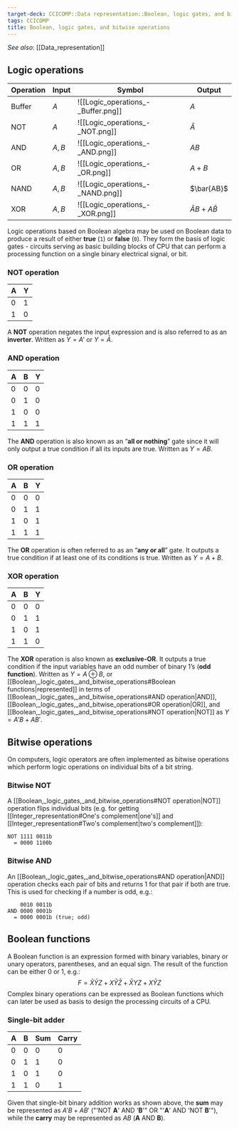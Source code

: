 ```yaml
---
target-deck: CCICOMP::Data representation::Boolean, logic gates, and bitwise operations
tags: CCICOMP
title: Boolean, logic gates, and bitwise operations
---
```


*See also*: [[Data_representation]]

## Logic operations

|Operation|Input|Symbol|Output|
|---|---|---|---|
|Buffer|$A$|![[Logic_operations_-_Buffer.png]]|$A$|
|NOT|$A$|![[Logic_operations_-_NOT.png]]|$\bar{A}$|
|AND|$A, B$|![[Logic_operations_-_AND.png]]|$AB$|
|OR|$A, B$|![[Logic_operations_-_OR.png]]|$A+B$|
|NAND|$A, B$|![[Logic_operations_-_NAND.png]]|$\bar{AB}$|
|XOR|$A, B$|![[Logic_operations_-_XOR.png]]|$\bar{A}B + A\bar{B}$</table>|
$$
$$
Logic operations based on Boolean algebra may be used on Boolean data to produce a result of either **true** (`1`) or **false** (`0`). They form the basis of logic gates - circuits serving as basic building blocks of CPU that can perform a processing function on a single binary electrical signal, or bit.
<!--ID: 1697040470260-->

### NOT operation

|A|Y|
|---|---|
|0|1|
|1|0</table>|
$$
$$
A **NOT** operation negates the input expression and is also referred to as an **inverter**.
Written as $Y=A'$ or $Y=\bar{A}$.
<!--ID: 1697027598861-->

### AND operation

|A|B|Y|
|---|---|---|
|0|0|0|
|0|1|0|
|1|0|0|
|1|1|1</table>|
$$
$$
The **AND** operation is also known as an “**all or nothing**” gate since it will only output a true condition if all its inputs are true.
Written as $Y=AB$.
<!--ID: 1697027598867-->

### OR operation

|A|B|Y|
|---|---|---|
|0|0|0|
|0|1|1|
|1|0|1|
|1|1|1</table>|
$$
$$
The **OR** operation is often referred to as an “**any or all**” gate. It outputs a true condition if at least one of its conditions is true.
Written as $Y=A+B$.
<!--ID: 1697027598873-->

### XOR operation

|A|B|Y|
|---|---|---|
|0|0|0|
|0|1|1|
|1|0|1|
|1|1|0</table>|
$$
$$
The **XOR** operation is also known as **exclusive-OR**. It outputs a true condition if the input variables have an odd number of binary 1’s (**odd function**). 
Written as $Y=A \oplus B$, or [[Boolean,_logic_gates,_and_bitwise_operations#Boolean functions|represented]] in terms of [[Boolean,_logic_gates,_and_bitwise_operations#AND operation|AND]], [[Boolean,_logic_gates,_and_bitwise_operations#OR operation|OR]], and [[Boolean,_logic_gates,_and_bitwise_operations#NOT operation|NOT]] as $Y=A'B + AB'$.
<!--ID: 1697027598879-->

## Bitwise operations

On computers, logic operators are often implemented as bitwise operations which perform logic operations on individual bits of a bit string.
<!--ID: 1697027598885-->

### Bitwise NOT

A [[Boolean,_logic_gates,_and_bitwise_operations#NOT operation|NOT]] operation flips individual bits (e.g. for getting [[Integer_representation#One's complement|one's]] and [[Integer_representation#Two's complement|two's complement]]):
```
NOT 1111 0011b
  = 0000 1100b
```
<!--ID: 1697027598889-->

### Bitwise AND

An [[Boolean,_logic_gates,_and_bitwise_operations#AND operation|AND]] operation checks each pair of bits and returns 1 for that pair if both are true. This is used for checking if a number is odd, e.g.:
```
    0010 0011b
AND 0000 0001b
  = 0000 0001b (true; odd)
```
<!--ID: 1697027598892-->

## Boolean functions

A Boolean function is an expression formed with binary variables, binary or unary operators, parentheses, and an equal sign. The result of the function can be either 0 or 1, e.g.:
$$
F = \bar{X}\bar{Y}Z + X\bar{Y}\bar{Z} + \bar{X}YZ + X\bar{Y}Z
$$
Complex binary operations can be expressed as Boolean functions which can later be used as basis to design the processing circuits of a CPU.
<!--ID: 1697027598897-->

### Single-bit adder

|A|B|Sum|Carry|
|---|---|---|---|
|0|0|0|0|
|0|1|1|0|
|1|0|1|0|
|1|1|0|1</table>|
$$
$$
Given that single-bit binary addition works as shown above, the **sum** may be represented as $A'B+AB'$ ("'NOT **A**' AND '**B**'" OR "'**A**' AND 'NOT **B**'"), while the **carry** may be represented as  $AB$ (**A** AND **B**).
<!--ID: 1697027598902-->